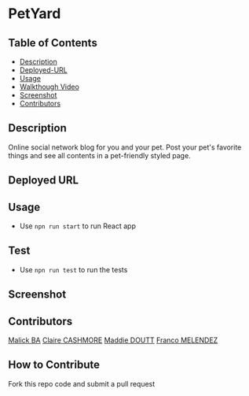 # PetYard

## Table of Contents
- [Description](#description)
- [Deployed-URL](#deployed-URL)
- [Usage](#usage)
- [Walkthough Video](#walkthough-video)
- [Screenshot](#screenshot-of-HTML-output)
- [Contributors](#contributors)

## Description
Online social network blog for you and your pet. Post your pet's favorite things and see all contents in a pet-friendly styled page. 

## Deployed URL
<!-- DEPLOYED URL HERE -->

## Usage
- Use `npn run start` to run React app 

## Test
- Use `npn run test` to run the tests

## Screenshot
<!-- Screenshots here -->
<!-- ![Screenshot](assets/tutorial.gif) -->

## Contributors
[Malick BA](https://github.com/malickbax)
[Claire CASHMORE](https://github.com/clairecashmore17)
[Maddie DOUTT](https://github.com/cultstatue)
[Franco MELENDEZ](https://github.com/Alenco98)

## How to Contribute
Fork this repo code and submit a pull request